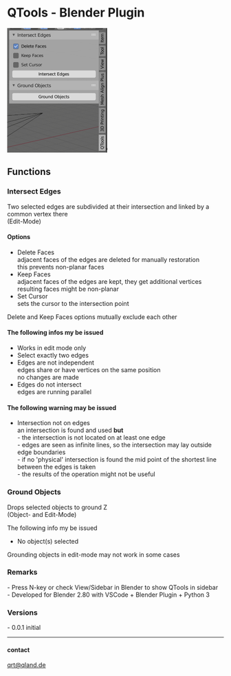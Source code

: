 # **QTools - Blender Plugin**

![Image](images/screen.png)

## **Functions**

### **Intersect Edges**
Two selected edges are subdivided at their intersection and linked by a common vertex there  
(Edit-Mode)

#### Options
- Delete Faces  
  adjacent faces of the edges are deleted for manually restoration  
  this prevents non-planar faces
- Keep Faces  
  adjacent faces of the edges are kept, they get additional vertices  
  resulting faces might be non-planar
- Set Cursor  
  sets the cursor to the intersection point

Delete and Keep Faces options mutually exclude each other

#### The following infos my be issued
- Works in edit mode only
- Select exactly two edges
- Edges are not independent  
  edges share or have vertices on the same position  
  no changes are made
- Edges do not intersect  
  edges are running parallel  

#### The following warning may be issued
- Intersection not on edges  
  an intersection is found and used **but**  
  \- the intersection is not located on at least one edge  
  \- edges are seen as infinite lines, so the intersection may lay outside edge boundaries  
  \- if no 'physical' intersection is found the mid point of the shortest line between the edges is taken  
  \- the results of the operation might not be useful

### **Ground Objects**
Drops selected objects to ground Z  
(Object- and Edit-Mode)

The following info my be issued
- No object(s) selected

Grounding objects in edit-mode may not work in some cases 

### **Remarks**
\- Press N-key or check View/Sidebar in Blender to show QTools in sidebar  
\- Developed for Blender 2.80 with VSCode + Blender Plugin + Python 3

### **Versions**
\- 0.0.1 initial

---

#### contact
[qrt@qland.de](mailto:qrt@qland.de)
